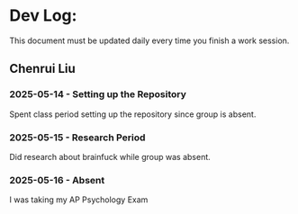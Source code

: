 # Dev Log:

This document must be updated daily every time you finish a work session.

## Chenrui Liu

### 2025-05-14 - Setting up the Repository
Spent class period setting up the repository since group is absent.

### 2025-05-15 - Research Period
Did research about brainfuck while group was absent.

### 2025-05-16 - Absent
I was taking my AP Psychology Exam

